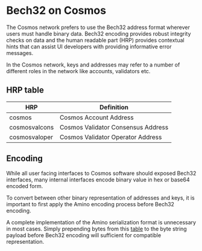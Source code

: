 # Bech32 on Cosmos

The Cosmos network prefers to use the Bech32 address format wherever users must handle binary data. Bech32 encoding provides robust integrity checks on data and the human readable part (HRP) provides contextual hints that can assist UI developers with providing informative error messages.

In the Cosmos network, keys and addresses may refer to a number of different roles in the network like accounts, validators etc.

## HRP table

| HRP              | Definition                            |
| ---------------- | ------------------------------------- |
| cosmos           | Cosmos Account Address                |
| cosmosvalcons    | Cosmos Validator Consensus Address    |
| cosmosvaloper    | Cosmos Validator Operator Address     |

## Encoding

While all user facing interfaces to Cosmos software should exposed Bech32 interfaces, many internal interfaces encode binary value in hex or base64 encoded form.

To convert between other binary representation of addresses and keys, it is important to first apply the Amino encoding process before Bech32 encoding.

A complete implementation of the Amino serialization format is unnecessary in most cases. Simply prepending bytes from this [table](https://github.com/cometbft/cometbft/blob/main/spec/blockchain/encoding.md) to the byte string payload before Bech32 encoding will sufficient for compatible representation.
